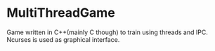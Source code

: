# MultiThreadGame
Game written in C++(mainly C though) to train using threads and IPC. Ncurses is used as graphical interface.
